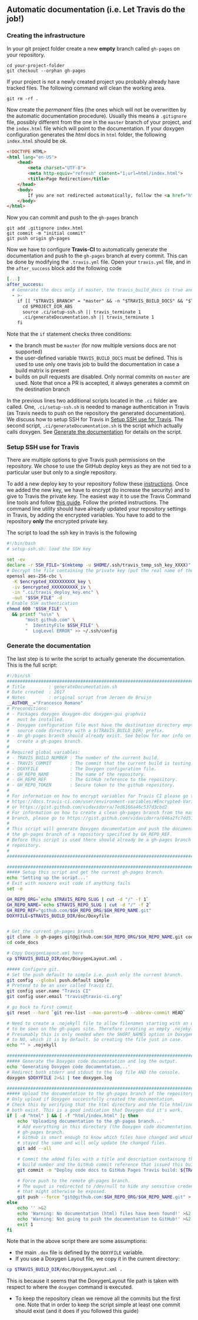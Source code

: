 ## Automatic documentation (i.e. Let Travis do the job!)

### Creating the infrastructure

In your git project folder create a new **empty** branch called `gh-pages` on your repository.

```
cd your-project-folder
git checkout --orphan gh-pages
```

If your project is not a newly created project you probably already have tracked files.
The following command will clean the working area.

```
git rm -rf .
```

Now create the *permanent* files (the ones which will not be overwritten by the automatic documentation procedure). Usually this means a `.gitignore` file, possibly different from the one in the `master` branch of your project, and the `index.html` file which will point to the documentation.
If your doxygen configuration generates the *html* docs in `html` folder, the following `index.html` should be ok.

```html
<!DOCTYPE HTML>
<html lang="en-US">
    <head>
        <meta charset="UTF-8">
        <meta http-equiv="refresh" content="1;url=html/index.html">
        <title>Page Redirection</title>
    </head>
    <body>
        If you are not redirected automatically, follow the <a href="html/index.html">link to the documentation</a>
    </body>
</html>
```

Now you can commit and push to the `gh-pages` branch
```
git add .gitignore index.html
git commit -m "initial commit"
git push origin gh-pages
```

Now we have to configure **Travis-CI** to automatically generate the documentation and push to the `gh-pages` branch at every commit. This can be done by modifying the `.travis.yml` file.
Open your `travis.yml` file, and in the `after_success` block add the following code

```yaml
[...]
after_success:
  # Generate the docs only if master, the travis_build_docs is true and we can use secure variables
  - >-
    if [[ "$TRAVIS_BRANCH" = "master" && -n "$TRAVIS_BUILD_DOCS" && "$TRAVIS_PULL_REQUEST" = "false" ]] ; then
      cd $PROJECT_DIR_ABS
      source .ci/setup-ssh.sh || travis_terminate 1
      .ci/generateDocumentation.sh || travis_terminate 1
    fi
```

Note that the `if` statement checks three conditions:
- the branch must be `master` (for now multiple versions docs are not supported)
- the user-defined variable `TRAVIS_BUILD_DOCS` must be defined. This is used to use only one travis job to build the documentation in case a build matrix is present
- builds on pull requests are disabled. Only normal commits on `master` are used. Note that once a PR is accepted, it always generates a commit on the destination branch

In the previous lines two additional scripts located in the `.ci` folder are called.
One, `.ci/setup-ssh.sh` is needed to manage authentication in Travis (as Travis needs to push on the repository the generated documentation). We discuss how to setup SSH for Travis in [Setup SSH use for Travis](#setup-ssh-use-for-travis).
The second script, `.ci/generateDocumentation.sh` is the script which actually calls doxygen. See [Generate the documentation](#generate-the-documentation) for details on the script.

### Setup SSH use for Travis

There are multiple options to give Travis push permissions on the repository. We chose to use the GitHub deploy keys as they are not tied to a particular user but only to a single repository.

To add a new deploy key to your repository follow these [instructions](https://developer.github.com/guides/managing-deploy-keys/#deploy-keys).
Once we added the new key, we have to encrypt (to increase the security) and to give to Travis the private key.
The easiest way it to use the Travis Command line tools and follow [this guide](https://docs.travis-ci.com/user/encrypting-files).
Follow the printed instructions. The command line utility should have already updated your repository settings in Travis, by adding the encrypted variables. You have to add to the repository **only** the encrypted private key.

The script to load the ssh key in travis is the following

```sh
#!/bin/bash
# setup-ssh.sh: load the SSH key

set -ev
declare -r SSH_FILE="$(mktemp -u $HOME/.ssh/travis_temp_ssh_key_XXXX)"
# Decrypt the file containing the private key (put the real name of the variables)
openssl aes-256-cbc \
  -K $encrypted_XXXXXXXXXX_key \
  -iv $encrypted_XXXXXXXXXX_iv \
  -in ".ci/travis_deploy_key.enc" \
  -out "$SSH_FILE" -d
# Enable SSH authentication
chmod 600 "$SSH_FILE" \
  && printf "%s\n" \
       "Host github.com" \
       "  IdentityFile $SSH_FILE" \
       "  LogLevel ERROR" >> ~/.ssh/config
```

### Generate the documentation

The last step is to write the script to actually generate the documentation.
This is the full script:

```sh
#!/bin/sh
################################################################################
# Title         : generateDocumentation.sh
# Date created  : 2017
# Notes         : original script from Jeroen de Bruijn
__AUTHOR__="Francesco Romano"
# Preconditions:
# - Packages doxygen doxygen-doc doxygen-gui graphviz
#   must be installed.
# - Doxygen configuration file must have the destination directory empty and
#   source code directory with a $(TRAVIS_BUILD_DIR) prefix.
# - An gh-pages branch should already exist. See below for mor info on hoe to
#   create a gh-pages branch.
#
# Required global variables:
# - TRAVIS_BUILD_NUMBER : The number of the current build.
# - TRAVIS_COMMIT       : The commit that the current build is testing.
# - DOXYFILE            : The Doxygen configuration file.
# - GH_REPO_NAME        : The name of the repository.
# - GH_REPO_REF         : The GitHub reference to the repository.
# - GH_REPO_TOKEN       : Secure token to the github repository.
#
# For information on how to encrypt variables for Travis CI please go to
# https://docs.travis-ci.com/user/environment-variables/#Encrypted-Variables
# or https://gist.github.com/vidavidorra/7ed6166a46c537d3cbd2
# For information on how to create a clean gh-pages branch from the master
# branch, please go to https://gist.github.com/vidavidorra/846a2fc7dd51f4fe56a0
#
# This script will generate Doxygen documentation and push the documentation to
# the gh-pages branch of a repository specified by GH_REPO_REF.
# Before this script is used there should already be a gh-pages branch in the
# repository.
#
################################################################################

################################################################################
##### Setup this script and get the current gh-pages branch.               #####
echo 'Setting up the script...'
# Exit with nonzero exit code if anything fails
set -e

GH_REPO_ORG=`echo $TRAVIS_REPO_SLUG | cut -d "/" -f 1`
GH_REPO_NAME=`echo $TRAVIS_REPO_SLUG | cut -d "/" -f 2`
GH_REPO_REF="github.com/$GH_REPO_ORG/$GH_REPO_NAME.git"
DOXYFILE=$TRAVIS_BUILD_DIR/doc/Doxyfile


# Get the current gh-pages branch
git clone -b gh-pages git@github.com:$GH_REPO_ORG/$GH_REPO_NAME.git code_docs
cd code_docs

# Copy DoxygenLayout.xml here
cp $TRAVIS_BUILD_DIR/doc/DoxygenLayout.xml .

##### Configure git.
# Set the push default to simple i.e. push only the current branch.
git config --global push.default simple
# Pretend to be an user called Travis CI.
git config user.name "Travis CI"
git config user.email "travis@travis-ci.org"

# go back to first commit
git reset --hard `git rev-list --max-parents=0 --abbrev-commit HEAD`

# Need to create a .nojekyll file to allow filenames starting with an underscore
# to be seen on the gh-pages site. Therefore creating an empty .nojekyll file.
# Presumably this is only needed when the SHORT_NAMES option in Doxygen is set
# to NO, which it is by default. So creating the file just in case.
echo "" > .nojekyll

################################################################################
##### Generate the Doxygen code documentation and log the output.          #####
echo 'Generating Doxygen code documentation...'
# Redirect both stderr and stdout to the log file AND the console.
doxygen $DOXYFILE 2>&1 | tee doxygen.log

################################################################################
##### Upload the documentation to the gh-pages branch of the repository.   #####
# Only upload if Doxygen successfully created the documentation.
# Check this by verifying that the html directory and the file html/index.html
# both exist. This is a good indication that Doxygen did it's work.
if [ -d "html" ] && [ -f "html/index.html" ]; then
    echo 'Uploading documentation to the gh-pages branch...'
    # Add everything in this directory (the Doxygen code documentation) to the
    # gh-pages branch.
    # GitHub is smart enough to know which files have changed and which files have
    # stayed the same and will only update the changed files.
    git add --all

    # Commit the added files with a title and description containing the Travis CI
    # build number and the GitHub commit reference that issued this build.
    git commit -m "Deploy code docs to GitHub Pages Travis build: ${TRAVIS_BUILD_NUMBER}" -m "Commit: ${TRAVIS_COMMIT}"

    # Force push to the remote gh-pages branch.
    # The ouput is redirected to /dev/null to hide any sensitive credential data
    # that might otherwise be exposed.
    git push --force "git@github.com:$GH_REPO_ORG/$GH_REPO_NAME.git" > /dev/null 2>&1
else
    echo '' >&2
    echo 'Warning: No documentation (html) files have been found!' >&2
    echo 'Warning: Not going to push the documentation to GitHub!' >&2
    exit 1
fi

```

Note that in the above script there are some assumptions:
- the main `.dox` file is defined by the `DOXYFILE` variable.
- If you use a Doxygen Layout file, we copy it in the current directory:
```sh
cp $TRAVIS_BUILD_DIR/doc/DoxygenLayout.xml .
```
This is because it seems that the DoxygenLayout file path is taken with respect to where the `doxygen` command is executed.
- To keep the repository clean we remove all the commits but the first one. Note that in order to keep the script simple at least one commit should exist (and it does if you followed this guide)
